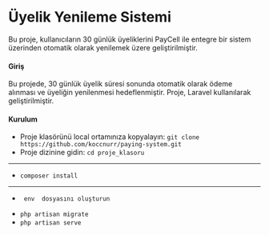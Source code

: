 # Üyelik Yenileme Sistemi

Bu proje, kullanıcıların 30 günlük üyeliklerini PayCell ile entegre bir sistem üzerinden otomatik olarak yenilemek üzere geliştirilmiştir.

#### Giriş


Bu projede, 30 günlük üyelik süresi sonunda otomatik olarak ödeme alınması ve üyeliğin yenilenmesi hedeflenmiştir. Proje, Laravel kullanılarak geliştirilmiştir.

#### Kurulum
- Proje klasörünü local ortamınıza kopyalayın:
`git clone https://github.com/koccnurr/paying-system.git `
- Proje dizinine gidin:
`cd proje_klasoru
`
---
- `composer install
`
----
-      env  dosyasını oluşturun

-  `php artisan migrate
`
-   `php artisan serve`

